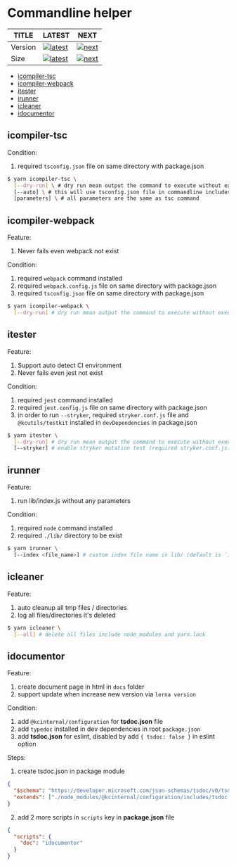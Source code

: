# Commandline helper

| TITLE   | LATEST                               | NEXT                           |
| ------- | ------------------------------------ | ------------------------------ |
| Version | [![latest][nlatest_img]][nlatest]    | [![next][nnext_img]][nnext]    |
| Size    | [![latest][nlatest_simg]][nlatest_s] | [![next][nnext_simg]][nnext_s] |

<!-- BODY SECTION -->

- [icompiler-tsc](#icompiler-tsc)
- [icompiler-webpack](#icompiler-webpack)
- [itester](#itester)
- [irunner](#irunner)
- [icleaner](#icleaner)
- [idocumentor](#idocumentor)

## icompiler-tsc

Condition:

1. required `tsconfig.json` file on same directory with package.json

```bash
$ yarn icompiler-tsc \
  [--dry-run] \ # dry run mean output the command to execute without executed
  [--auto] \ # this will use tsconfig.json file in commandline includes folder
  [parameters] \ # all parameters are the same as tsc command

```

## icompiler-webpack

Feature:

1. Never fails even webpack not exist

Condition:

1. required `webpack` command installed
2. required `webpack.config.js` file on same directory with package.json
3. required `tsconfig.json` file on same directory with package.json

```bash
$ yarn icompiler-webpack \
  [--dry-run] # dry run mean output the command to execute without executed
```

## itester

Feature:

1. Support auto detect CI environment
2. Never fails even jest not exist

Condition:

1. required `jest` command installed
2. required `jest.config.js` file on same directory with package.json
3. in order to run `--stryker`, required `stryker.conf.js` file and `@kcutils/testkit` installed in `devDependencies` in package.json

```bash
$ yarn itester \
  [--dry-run] # dry run mean output the command to execute without executed
  [--stryker] # enable stryker mutation test (required stryker.conf.js)
```

## irunner

Feature:

1. run lib/index.js without any parameters

Condition:

1. required `node` command installed
2. required `./lib/` directory to be exist

```bash
$ yarn irunner \
  [--index <file_name>] # custom index file name in lib/ (default is `index.js`)
```

## icleaner

Feature:

1. auto cleanup all tmp files / directories
2. log all files/directories it's deleted

```bash
$ yarn icleaner \
  [--all] # delete all files include node_modules and yarn.lock
```

## idocumentor

Feature:

1. create document page in html in `docs` folder
2. support update when increase new version via `lerna version`

Condition:

1. add `@kcinternal/configuration` for **tsdoc.json** file
2. add `typedoc` installed in dev dependencies in root `package.json`
3. add **tsdoc.json** for eslint, disabled by add `{ tsdoc: false }` in eslint option

Steps:

1. create tsdoc.json in package module
```json
{
  "$schema": "https://developer.microsoft.com/json-schemas/tsdoc/v0/tsdoc.schema.json",
  "extends": ["./node_modules/@kcinternal/configuration/includes/tsdoc.json"]
}
```

2. add 2 more scripts in `scripts` key in **package.json** file
```json
{
  "scripts": {
    "doc": "idocumentor"
  }
}
```

<!-- IMAGE SECTION -->

[nlatest]: https://www.npmjs.com/package/@kcinternal/commandline/v/latest
[nlatest_img]: https://img.shields.io/npm/v/@kcinternal/commandline/latest?style=flat-square

[nnext]: https://www.npmjs.com/package/@kcinternal/commandline/v/next
[nnext_img]: https://img.shields.io/npm/v/@kcinternal/commandline/next?style=flat-square

[nlatest_s]: https://bundlephobia.com/result?p=@kcinternal/commandline@latest
[nlatest_simg]: https://img.shields.io/bundlephobia/min/@kcinternal/commandline/latest?style=flat-square

[nnext_s]: https://bundlephobia.com/result?p=@kcinternal/commandline@next
[nnext_simg]: https://img.shields.io/bundlephobia/min/@kcinternal/commandline/next?style=flat-square
